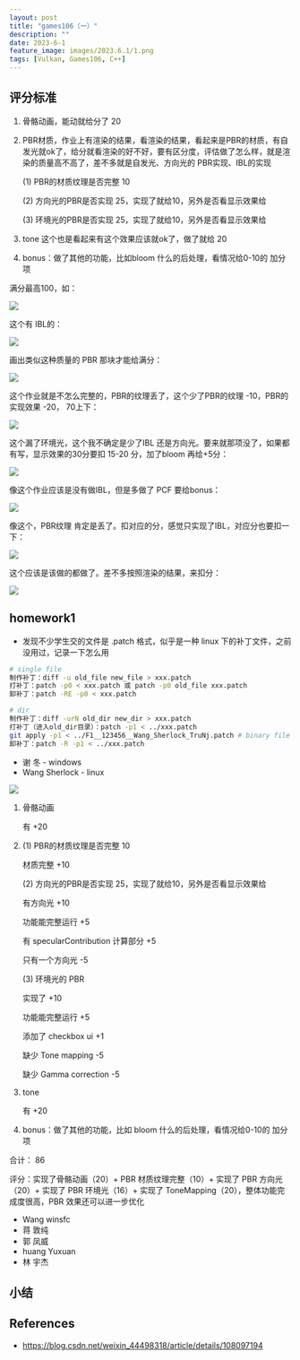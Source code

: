 ```yaml
---
layout: post
title: "games106（一）"
description: ""
date: 2023-6-1
feature_image: images/2023.6.1/1.png
tags: [Vulkan, Games106, C++]
---
```


<!--more-->

## 评分标准

1. 骨骼动画，能动就给分了 20
2. PBR材质，作业上有渲染的结果，看渲染的结果，看起来是PBR的材质，有自发光就ok了，给分就看渲染的好不好，要有区分度，评估做了怎么样，就是渲染的质量高不高了，差不多就是自发光、方向光的 PBR实现、IBL的实现

    (1) PBR的材质纹理是否完整 10

    (2) 方向光的PBR是否实现 25，实现了就给10，另外是否看显示效果给

    (3) 环境光的PBR是否实现 25，实现了就给10，另外是否看显示效果给

3. tone 这个也是看起来有这个效果应该就ok了，做了就给 20
4. bonus：做了其他的功能，比如bloom 什么的后处理，看情况给0-10的 加分项

满分最高100，如：

![](../images/2023.6.1/1.png)

这个有 IBL的：

![](../images/2023.6.1/2.png)

画出类似这种质量的 PBR 那块才能给满分：

![](../images/2023.6.1/3.png)

这个作业就是不怎么完整的，PBR的纹理丢了，这个少了PBR的纹理 -10，PBR的实现效果 -20， 70上下：

![](../images/2023.6.1/4.png)

这个漏了环境光，这个我不确定是少了IBL 还是方向光。要来就那项没了，如果都有写，显示效果的30分要扣 15-20 分，加了bloom 再给+5分：

![](../images/2023.6.1/5.png)

像这个作业应该是没有做IBL，但是多做了 PCF 要给bonus：

![](../images/2023.6.1/6.png)

像这个，PBR纹理 肯定是丢了。扣对应的分，感觉只实现了IBL，对应分也要扣一下：

![](../images/2023.6.1/7.png)

这个应该是该做的都做了。差不多按照渲染的结果，来扣分：

![](../images/2023.6.1/8.png)

## homework1

- 发现不少学生交的文件是 .patch 格式，似乎是一种 linux 下的补丁文件，之前没用过，记录一下怎么用

```bash
# single file
制作补丁：diff -u old_file new_file > xxx.patch
打补丁：patch -p0 < xxx.patch 或 patch -p0 old_file xxx.patch
卸补丁：patch -RE -p0 < xxx.patch

# dir
制作补丁：diff -urN old_dir new_dir > xxx.patch
打补丁（进入old_dir目录）：patch -p1 < ../xxx.patch
git apply -p1 < ../F1__123456__Wang_Sherlock_TruNj.patch # binary file
卸补丁：patch -R -p1 < ../xxx.patch
```

- 谢 冬 - windows
- Wang Sherlock - linux

![](../images/2023.6.1/0.png)

1. 骨骼动画

    有 +20

2. 
    (1) PBR的材质纹理是否完整 10

    材质完整 +10

    (2) 方向光的PBR是否实现 25，实现了就给10，另外是否看显示效果给

    有方向光 +10

    功能能完整运行 +5

    有 specularContribution 计算部分 +5

    只有一个方向光 -5

    (3) 环境光的 PBR

    实现了 +10

    功能能完整运行 +5
        
    添加了 checkbox ui +1
        
    缺少 Tone mapping -5
        
    缺少 Gamma correction -5

3. tone

    有 +20

4. bonus：做了其他的功能，比如 bloom 什么的后处理，看情况给0-10的 加分项

合计： 86

评分：实现了骨骼动画（20）+ PBR 材质纹理完整（10）+ 实现了 PBR 方向光（20）+ 实现了 PBR 环境光（16）+ 实现了 ToneMapping（20），整体功能完成度很高，PBR 效果还可以进一步优化

- Wang winsfc
- 蒋 敦纯
- 郭 凤威
- huang Yuxuan
- 林 宇杰


## 小结

## References

- https://blog.csdn.net/weixin_44498318/article/details/108097194